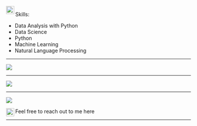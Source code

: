 <a href="https://linkedin.com/in/jishaobukwelu">
  <img align="left" alt="Jisha's Linkdein" width="22px" src="https://cdn.jsdelivr.net/npm/simple-icons@v3/icons/linkedin.svg" />
</a>

Skills:
- Data Analysis with Python
- Data Science
- Python
- Machine Learning
- Natural Language Processing


-----
<a href="https://github.com/jiobu1">
  <img src="https://komarev.com/ghpvc/?username=jiobu1&style=flat-square" />
</a>


***

<a href="https://github.com/jiobu1">
  <img src="https://github-readme-stats.vercel.app/api?username=jiobu1&show_icons=true&hide_border=true" />
</a>

---

<a href="https://github.com/jiobu1">
  <img src="https://github-readme-stats.vercel.app/api/top-langs/?username=jiobu1&layout=compact" />
</a>

Feel free to reach out to me here
  <a href="https://linkedin.com/in/jishaobukwelu">
  <img align="left" alt="Jisha's Linkdein" width="22px" src="https://cdn.jsdelivr.net/npm/simple-icons@v3/icons/linkedin.svg" />
</a>

-----
